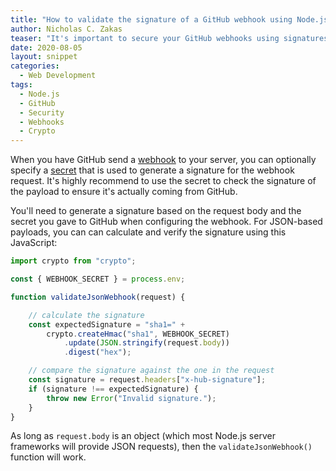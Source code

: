 ```yaml
---
title: "How to validate the signature of a GitHub webhook using Node.js"
author: Nicholas C. Zakas
teaser: "It's important to secure your GitHub webhooks using signatures. This is how to do it in Node.js."
date: 2020-08-05
layout: snippet
categories:
  - Web Development
tags:
  - Node.js
  - GitHub
  - Security
  - Webhooks
  - Crypto
---
```


When you have GitHub send a [webhook](https://docs.github.com/en/developers/webhooks-and-events/about-webhooks) to your server, you can optionally specify a [secret](https://docs.github.com/en/developers/webhooks-and-events/securing-your-webhooks) that is used to generate a signature for the webhook request. It's highly recommend to use the secret to check the signature of the payload to ensure it's actually coming from GitHub.

You'll need to generate a signature based on the request body and the secret you gave to GitHub when configuring the webhook. For JSON-based payloads, you can can calculate and verify the signature using this JavaScript:

```js
import crypto from "crypto";

const { WEBHOOK_SECRET } = process.env;

function validateJsonWebhook(request) {

    // calculate the signature
    const expectedSignature = "sha1=" +
        crypto.createHmac("sha1", WEBHOOK_SECRET)
            .update(JSON.stringify(request.body))
            .digest("hex");

    // compare the signature against the one in the request
    const signature = request.headers["x-hub-signature"];
    if (signature !== expectedSignature) {
        throw new Error("Invalid signature.");
    }
}
```

As long as `request.body` is an object (which most Node.js server frameworks will provide JSON requests), then the `validateJsonWebhook()` function will work.
